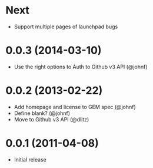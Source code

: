 # Next

* Support multiple pages of launchpad bugs

# 0.0.3 (2014-03-10)

* Use the right options to Auth to Github v3 API (@johnf)

# 0.0.2 (2013-02-22)

* Add homepage and license to GEM spec (@johnf)
* Define blank? (@johnf)
* Move to Github v3 API (@dlitz)

# 0.0.1 (2011-04-08)

* Initial release
